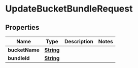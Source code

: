 

# UpdateBucketBundleRequest


## Properties

| Name | Type | Description | Notes |
|------------ | ------------- | ------------- | -------------|
|**bucketName** | [**String**](String.md) |  |  |
|**bundleId** | [**String**](String.md) |  |  |



